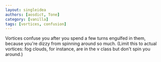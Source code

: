 ```yaml
---
layout: singleidea
authors: [aosdict, Tone]
category: [vanilla]
tags: [vortices, confusion]
---
```

Vortices confuse you after you spend a few turns engulfed in them, because you're dizzy from spinning around so much. (Limit this to actual vortices: fog clouds, for instance, are in the v class but don't spin you around.)
